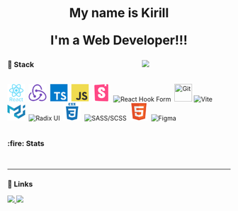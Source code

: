 # <p align='center'>My name is Kirill<p align='center'>I'm a Web Developer!!!</p></p>


 

 <img  align="right" src='https://media.giphy.com/media/v1.Y2lkPTc5MGI3NjExdjJxc204N2V0ZmZsNTA3MTQ4cWNmbXZpdXdvdjNwN3U2emVkNXJtdiZlcD12MV9pbnRlcm5hbF9naWZfYnlfaWQmY3Q9cw/Jz7eUZut4DSl04bz2q/giphy.gif' width='200'/>


 <h3>🦾 Stack</h3>
</br>

<div>
  <img src="https://github.com/devicons/devicon/blob/master/icons/react/react-original-wordmark.svg" title="React" alt="React" width="40" height="40"/>&nbsp;
    <img src="https://github.com/devicons/devicon/blob/master/icons/redux/redux-original.svg" title="Redux" alt="Redux " width="40" height="40"/>&nbsp;
  <img src="https://github.com/devicons/devicon/blob/master/icons/typescript/typescript-plain.svg" title="Typescript" alt="typescript" width="40" height="40"/>&nbsp;
  <img src="https://github.com/devicons/devicon/blob/master/icons/javascript/javascript-original.svg" title="JavaScript" alt="JavaScript" width="40" height="40"/>&nbsp;
  <img src="https://raw.githubusercontent.com/devicons/devicon/6910f0503efdd315c8f9b858234310c06e04d9c0/icons/storybook/storybook-original.svg" title="StoryBook" alt="storybook" width="40" height="40"/>&nbsp;
  <img src="https://react-hook-form.com/images/logo/react-hook-form-logo-only.png" title="React Hook Form" alt="React Hook Form" width="40" height="40"/>&nbsp;
 <img src="https://cdn.iconscout.com/icon/free/png-256/free-git-18-1175219.png?f=webp&w=256" title="Git" **alt="Git" width="40" height="40"/>
   <img src="https://www.svgrepo.com/show/374167/vite.svg" title="Vite" alt="Vite" width="40" height="40"/>&nbsp;
  <img src="https://github.com/devicons/devicon/blob/master/icons/materialui/materialui-original.svg" title="Material UI" alt="Material UI" width="40" height="40"/>&nbsp;
<img src="https://avatars.githubusercontent.com/u/75042455?s=200&v=4" title="Radix UI" alt="Radix UI" width="40" height="40"/>&nbsp;
  <img src="https://github.com/devicons/devicon/blob/master/icons/css3/css3-plain-wordmark.svg"  title="CSS3" alt="CSS" width="40" height="40"/>&nbsp;
  <img src="https://cdn.iconscout.com/icon/free/png-256/free-sass-3521691-2945135.png" title="SASS/SCSS" alt="SASS/SCSS" width="40" height="40"/>&nbsp;
  <img src="https://github.com/devicons/devicon/blob/master/icons/html5/html5-original.svg" title="HTML5" alt="HTML" width="40" height="40"/>&nbsp;
  <img src="https://static-00.iconduck.com/assets.00/apps-figma-icon-2048x2048-ctjj5ab7.png" title="Figma" alt="Figma" width="40" height="40"/>&nbsp;
</div>

</br>
  <h3>:fire: Stats</h3>
  <div id="stat">
  <img src="https://github-profile-summary-cards.vercel.app/api/cards/profile-details?username=kirabortz&theme=dark" width="1012" alt=""/>
  <img src="https://github-profile-summary-cards.vercel.app/api/cards/most-commit-language?username=kirabortz&theme=dark" width="420" alt=""/>
  <img src="https://github-profile-summary-cards.vercel.app/api/cards/stats?username=kirabortz&theme=dark" width="420" alt=""/>
</div>

---

 <h3>🔗 Links</h3>
<div id="badges">
   <a href="https://t.me/BladeDancer69">
  <img src='https://img.shields.io/badge/Telegram-deepskyblue?logo=telegram&logoColor=darkblue&style=for-the-badge' />
   </a>
   <a href="https://vk.com/bladedancer">
   <img src='https://img.shields.io/badge/vk-deepskyblue?logo=vk&logoColor=darkblue&style=for-the-badge' />
   </a>
   </div>
